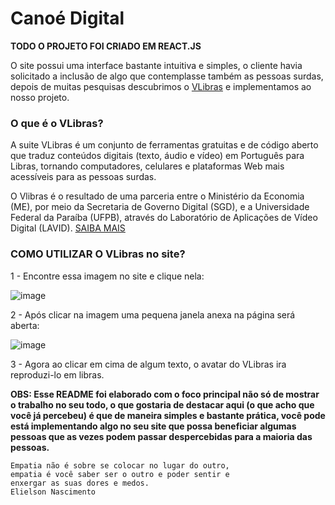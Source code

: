 # Canoé Digital

**TODO O PROJETO FOI CRIADO EM REACT.JS**

O site possui uma interface bastante intuitiva e simples, o cliente havia solicitado a inclusão de algo que contemplasse também as pessoas surdas, depois de muitas pesquisas descubrimos o [VLibras](https://www.gov.br/governodigital/pt-br/vlibras) e implementamos ao nosso projeto.

### O que é o VLibras?

A suite VLibras é um conjunto de ferramentas gratuitas e de código aberto que traduz conteúdos digitais (texto, áudio e vídeo) em Português para Libras, tornando computadores, celulares e plataformas Web mais acessíveis para as pessoas surdas.

O Vlibras é o resultado de uma parceria entre o Ministério da Economia (ME), por meio da Secretaria de Governo Digital (SGD), e a Universidade Federal da Paraíba (UFPB), através do Laboratório de Aplicações de Vídeo Digital (LAVID).
[SAIBA MAIS](https://www.gov.br/governodigital/pt-br/vlibras)

### COMO UTILIZAR O VLibras no site?

1 - Encontre essa imagem no site e clique nela:

![image](https://user-images.githubusercontent.com/83602931/233521793-1efa2075-9cf8-41c6-ad65-17334ca73a6f.png)


2 - Após clicar na imagem uma pequena janela anexa na página será aberta:

![image](https://user-images.githubusercontent.com/83602931/233522229-ebc8c501-9ab1-4bc8-a572-1ce45141141d.png)

3 - Agora ao clicar em cima de algum texto, o avatar do VLibras ira reproduzi-lo em libras.

**OBS: Esse README foi elaborado com o foco principal não só de mostrar o trabalho no seu todo, o que gostaria de destacar aqui (o que acho que você já percebeu) é que de maneira simples e bastante prática, você pode está implementando algo no seu site que possa beneficiar algumas pessoas que as vezes podem passar despercebidas para a maioria das pessoas.**

```
Empatia não é sobre se colocar no lugar do outro,
empatia é você saber ser o outro e poder sentir e
enxergar as suas dores e medos.
Elielson Nascimento
```
